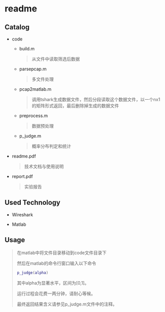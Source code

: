# readme

## Catalog

+ code
  + build.m
    > 从文件中读取筛选后数据
  + parsepcap.m
    > 多文件处理
  + pcap2matlab.m
    > 调用tshark生成数据文件，然后分段读取这个数据文件，以一个nx1的矩阵形式返回，最后删除掉生成的数据文件
  + preprocess.m
    > 数据预处理
  + p_judge.m
    > 概率分布判定和统计

+ readme.pdf
  > 技术文档与使用说明
+ report.pdf
  > 实验报告

## Used Technology

+ Wireshark

+ Matlab

## Usage

> 在matlab中将文件目录移动到code文件目录下
>
> 然后在matlab的命令行窗口输入以下命令
>
> ```matlab
> p_judge(alpha)
> ```
>
> 其中alpha为显著水平，区间为[0,1]。
>
> 运行过程会花费一两分钟，请耐心等候。
>
> 最终返回结果含义请参见p_judge.m文件中的注释。